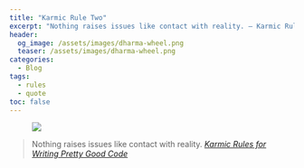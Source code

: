 ```yaml
---
title: "Karmic Rule Two"
excerpt: "Nothing raises issues like contact with reality. – Karmic Rules for Writing Pretty Good Code"
header:
  og_image: /assets/images/dharma-wheel.png
  teaser: /assets/images/dharma-wheel.png
categories:
  - Blog
tags:
  - rules
  - quote
toc: false
---
```


<figure class="align-left" style="margin-top: 10px; margin-bottom: 10px; width: 150px;">
    <img src="{{ site.url }}{{ site.baseurl }}/assets/images/dharma-wheel.png">
</figure>

> Nothing raises issues like contact with reality.
> <cite><a href="https://github.com/karmaniverous/rules">Karmic Rules for Writing Pretty Good Code</a></cite>
